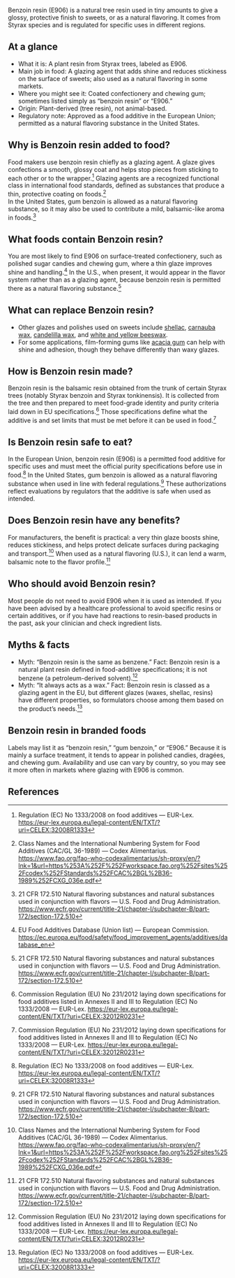 Benzoin resin (E906) is a natural tree resin used in tiny amounts to give a glossy, protective finish to sweets, or as a natural flavoring. It comes from Styrax species and is regulated for specific uses in different regions.

<!--more-->

## At a glance
- What it is: A plant resin from Styrax trees, labeled as E906.
- Main job in food: A glazing agent that adds shine and reduces stickiness on the surface of sweets; also used as a natural flavoring in some markets.
- Where you might see it: Coated confectionery and chewing gum; sometimes listed simply as “benzoin resin” or “E906.”
- Origin: Plant-derived (tree resin), not animal-based.
- Regulatory note: Approved as a food additive in the European Union; permitted as a natural flavoring substance in the United States.

## Why is Benzoin resin added to food?
Food makers use benzoin resin chiefly as a glazing agent. A glaze gives confections a smooth, glossy coat and helps stop pieces from sticking to each other or to the wrapper.[^2] Glazing agents are a recognized functional class in international food standards, defined as substances that produce a thin, protective coating on foods.[^6]  
In the United States, gum benzoin is allowed as a natural flavoring substance, so it may also be used to contribute a mild, balsamic-like aroma in foods.[^3]

## What foods contain Benzoin resin?
You are most likely to find E906 on surface-treated confectionery, such as polished sugar candies and chewing gum, where a thin glaze improves shine and handling.[^4] In the U.S., when present, it would appear in the flavor system rather than as a glazing agent, because benzoin resin is permitted there as a natural flavoring substance.[^3]

## What can replace Benzoin resin?
- Other glazes and polishes used on sweets include [shellac](/e904-shellac), [carnauba wax](/e903-carnauba-wax), [candelilla wax](/e902-candelilla-wax), and [white and yellow beeswax](/e901-white-and-yellow-beeswax).
- For some applications, film-forming gums like [acacia gum](/e414-acacia-gum) can help with shine and adhesion, though they behave differently than waxy glazes.

## How is Benzoin resin made?
Benzoin resin is the balsamic resin obtained from the trunk of certain Styrax trees (notably Styrax benzoin and Styrax tonkinensis). It is collected from the tree and then prepared to meet food-grade identity and purity criteria laid down in EU specifications.[^1] Those specifications define what the additive is and set limits that must be met before it can be used in food.[^1]

## Is Benzoin resin safe to eat?
In the European Union, benzoin resin (E906) is a permitted food additive for specific uses and must meet the official purity specifications before use in food.[^2] In the United States, gum benzoin is allowed as a natural flavoring substance when used in line with federal regulations.[^3] These authorizations reflect evaluations by regulators that the additive is safe when used as intended.

## Does Benzoin resin have any benefits?
For manufacturers, the benefit is practical: a very thin glaze boosts shine, reduces stickiness, and helps protect delicate surfaces during packaging and transport.[^6] When used as a natural flavoring (U.S.), it can lend a warm, balsamic note to the flavor profile.[^3]

## Who should avoid Benzoin resin?
Most people do not need to avoid E906 when it is used as intended. If you have been advised by a healthcare professional to avoid specific resins or certain additives, or if you have had reactions to resin-based products in the past, ask your clinician and check ingredient lists.

## Myths & facts
- Myth: “Benzoin resin is the same as benzene.” Fact: Benzoin resin is a natural plant resin defined in food-additive specifications; it is not benzene (a petroleum-derived solvent).[^1]
- Myth: “It always acts as a wax.” Fact: Benzoin resin is classed as a glazing agent in the EU, but different glazes (waxes, shellac, resins) have different properties, so formulators choose among them based on the product’s needs.[^2]

## Benzoin resin in branded foods
Labels may list it as “benzoin resin,” “gum benzoin,” or “E906.” Because it is mainly a surface treatment, it tends to appear in polished candies, dragées, and chewing gum. Availability and use can vary by country, so you may see it more often in markets where glazing with E906 is common.

## References
[^1]: Commission Regulation (EU) No 231/2012 laying down specifications for food additives listed in Annexes II and III to Regulation (EC) No 1333/2008 — EUR-Lex. https://eur-lex.europa.eu/legal-content/EN/TXT/?uri=CELEX:32012R0231
[^2]: Regulation (EC) No 1333/2008 on food additives — EUR-Lex. https://eur-lex.europa.eu/legal-content/EN/TXT/?uri=CELEX:32008R1333
[^3]: 21 CFR 172.510 Natural flavoring substances and natural substances used in conjunction with flavors — U.S. Food and Drug Administration. https://www.ecfr.gov/current/title-21/chapter-I/subchapter-B/part-172/section-172.510
[^4]: EU Food Additives Database (Union list) — European Commission. https://ec.europa.eu/food/safety/food_improvement_agents/additives/database_en
[^6]: Class Names and the International Numbering System for Food Additives (CAC/GL 36-1989) — Codex Alimentarius. https://www.fao.org/fao-who-codexalimentarius/sh-proxy/en/?lnk=1&url=https%253A%252F%252Fworkspace.fao.org%252Fsites%252Fcodex%252FStandards%252FCAC%2BGL%2B36-1989%252FCXG_036e.pdf
